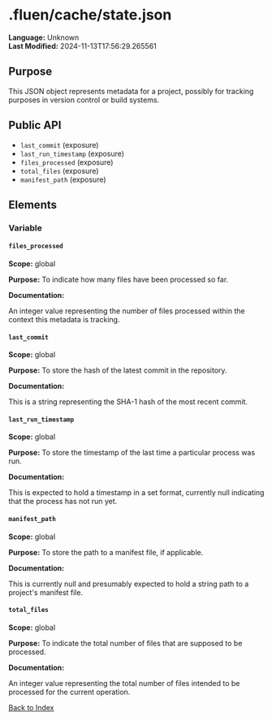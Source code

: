 # .fluen/cache/state.json

**Language:** Unknown  
**Last Modified:** 2024-11-13T17:56:29.265561

## Purpose

This JSON object represents metadata for a project, possibly for tracking purposes in version control or build systems.

## Public API

- `last_commit` (exposure)
- `last_run_timestamp` (exposure)
- `files_processed` (exposure)
- `total_files` (exposure)
- `manifest_path` (exposure)


## Elements

### Variable

#### `files_processed`

**Scope:** global

**Purpose:** To indicate how many files have been processed so far.

**Documentation:**

An integer value representing the number of files processed within the context this metadata is tracking.

#### `last_commit`

**Scope:** global

**Purpose:** To store the hash of the latest commit in the repository.

**Documentation:**

This is a string representing the SHA-1 hash of the most recent commit.

#### `last_run_timestamp`

**Scope:** global

**Purpose:** To store the timestamp of the last time a particular process was run.

**Documentation:**

This is expected to hold a timestamp in a set format, currently null indicating that the process has not run yet.

#### `manifest_path`

**Scope:** global

**Purpose:** To store the path to a manifest file, if applicable.

**Documentation:**

This is currently null and presumably expected to hold a string path to a project&#39;s manifest file.

#### `total_files`

**Scope:** global

**Purpose:** To indicate the total number of files that are supposed to be processed.

**Documentation:**

An integer value representing the total number of files intended to be processed for the current operation.


[Back to Index](../README.md)